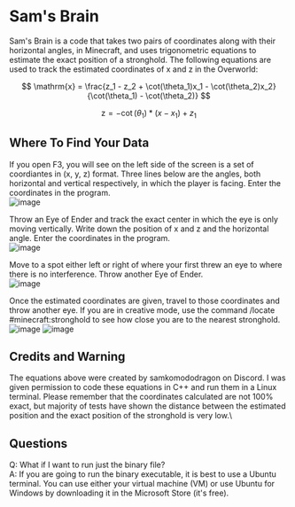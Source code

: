# Sam's Brain
Sam's Brain is a code that takes two pairs of coordinates along with their horizontal angles, in Minecraft, and uses trigonometric equations to estimate the exact position of a stronghold. The following equations are used to track the estimated coordinates of x and z in the Overworld:

$$
\mathrm{x} = \frac{z_1 - z_2 + \cot(\theta_1)x_1 - \cot(\theta_2)x_2}{\cot(\theta_1) - \cot(\theta_2)}
$$

$$
\mathrm{z} = -\cot(\theta_1) * (x - x_1) + z_1
$$

## Where To Find Your Data
If you open F3, you will see on the left side of the screen is a set of coordiantes in (x, y, z) format. Three lines below are the angles, both horizontal and vertical respectively, in which the player is facing. Enter the coordinates in the program.\
![image](https://user-images.githubusercontent.com/56609280/172193493-dbdcad2d-ca8c-491d-9732-e9232be5a965.png)

Throw an Eye of Ender and track the exact center in which the eye is only moving vertically. Write down the position of x and z and the horizontal angle. Enter the coordinates in the program.\
![image](https://user-images.githubusercontent.com/56609280/172195195-6e55bbcb-f5ea-40ca-980d-cf06610d12c8.png)

Move to a spot either left or right of where your first threw an eye to where there is no interference. Throw another Eye of Ender.\
![image](https://user-images.githubusercontent.com/56609280/172196087-ac2ac2a4-c17c-406e-9ac6-42edcd6124dc.png)

Once the estimated coordinates are given, travel to those coordinates and throw another eye. If you are in creative mode, use the command /locate #minecraft:stronghold to see how close you are to the nearest stronghold.\
![image](https://user-images.githubusercontent.com/56609280/172198715-144b11af-dd8a-4117-8005-5d51fa3849b2.png)
![image](https://user-images.githubusercontent.com/56609280/172198752-d4a2711b-5c26-450c-b957-b6d2518525d5.png)

## Credits and Warning
The equations above were created by samkomododragon on Discord. I was given permission to code these equations in C++ and run them in a Linux terminal. Please remember that the coordinates calculated are not 100% exact, but majority of tests have shown the distance between the estimated position and the exact position of the stronghold is very low.\

## Questions
Q: What if I want to run just the binary file?\
A: If you are going to run the binary executable, it is best to use a Ubuntu terminal. You can use either your virtual machine (VM) or use Ubuntu for Windows by downloading it in the Microsoft Store (it's free).
